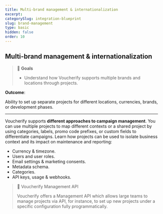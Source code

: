 ```yaml
---
title: Multi-brand management & internationalization
excerpt:
categorySlug: integration-blueprint
slug: brand-management
type: basic
hidden: false
order: 10
---
```


## Multi-brand management & internationalization

> 📘 **Goals**
> 
> * Understand how Voucherify supports multiple brands and locations through projects.

**Outcome**: 

Ability to set up separate projects for different locations, currencies, brands, or development phases.

---

Voucherify supports **different approaches to campaign management**. You can use multiple projects to map different contexts or a shared project by using categories, labels, promo code prefixes, or custom fields to differentiate campaigns. Learn how projects can be used to isolate business context and its impact on maintenance and reporting:

* Currency & timezone.
* Users and user roles.
* Email settings & marketing consents.
* Metadata schema.
* Categories. 
* API keys, usage & webhooks.

> 📘 Voucherify Management API
> 
> Voucherify offers a Management API which allows large teams to manage projects via API, for instance, to set up new projects 
under a specific configuration fully programmatically.
